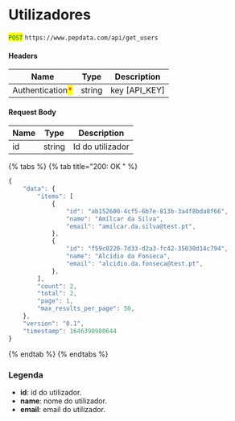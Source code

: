 # Utilizadores

<mark style="color:green;">`POST`</mark> `https://www.pepdata.com/api/get_users`

#### Headers

| Name                                             | Type   | Description     |
| ------------------------------------------------ | ------ | --------------- |
| Authentication<mark style="color:red;">\*</mark> | string | key \[API\_KEY] |

#### Request Body

| Name | Type   | Description      |
| ---- | ------ | ---------------- |
| id   | string | Id do utilizador |

{% tabs %}
{% tab title="200: OK " %}
```javascript
{
    "data": {
        "items": [
            {
                "id": "ab152600-4cf5-6b7e-813b-3a4f8bda8f66",
                "name": "Amílcar da Silva",
                "email": "amilcar.da.silva@test.pt",
            },
            {
                "id": "f59c0220-7d33-d2a3-fc42-35030d14c794",
                "name": "Alcídio da Fonseca",
                "email": "alcidio.da.fonseca@test.pt",
            },
        ],
        "count": 2,
        "total": 2,
        "page": 1,
        "max_results_per_page": 50,
    },
    "version": "0.1",
    "timestamp": 1646390980644
}
```
{% endtab %}
{% endtabs %}

### Legenda

* **id**: id do utilizador.
* **name**: nome do utilizador.
* **email**: email do utilizador.
